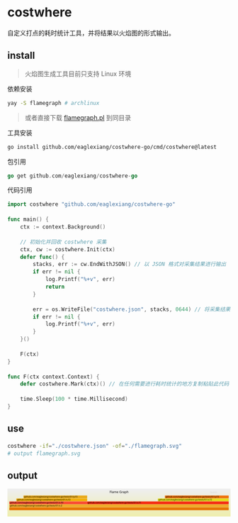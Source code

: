 # costwhere

自定义打点的耗时统计工具，并将结果以火焰图的形式输出。

## install

> 火焰图生成工具目前只支持 Linux 环境

依赖安装

```bash
yay -S flamegraph # archlinux

```

> 或者直接下载 [flamegraph.pl](depts/flamegraph.pl) 到同目录

工具安装

```bash
go install github.com/eaglexiang/costwhere-go/cmd/costwhere@latest

```

包引用

```go
go get github.com/eaglexiang/costwhere-go

```

代码引用

```go
import costwhere "github.com/eaglexiang/costwhere-go"

func main() {
	ctx := context.Background()

	// 初始化并回收 costwhere 采集
	ctx, cw := costwhere.Init(ctx)
	defer func() {
		stacks, err := cw.EndWithJSON() // 以 JSON 格式对采集结果进行输出
		if err != nil {
			log.Printf("%+v", err)
			return
		}

		err = os.WriteFile("costwhere.json", stacks, 0644) // 将采集结果保存到文件（或输出到日志）
		if err != nil {
			log.Printf("%+v", err)
		}
	}()

	F(ctx)
}

func F(ctx context.Context) {
	defer costwhere.Mark(ctx)() // 在任何需要进行耗时统计的地方复制粘贴此代码

	time.Sleep(100 * time.Millisecond)
}

```

## use

```bash
costwhere -if="./costwhere.json" -of="./flamegraph.svg"
# output flamegraph.svg

```

## output

![](./flamegraph.svg)